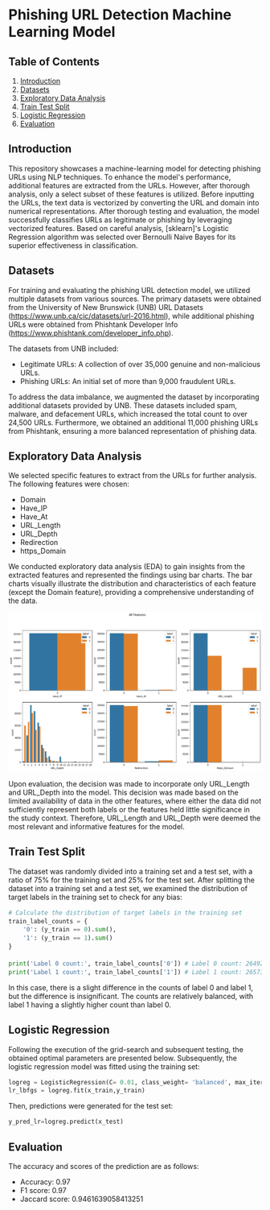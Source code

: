 # Phishing URL Detection Machine Learning Model

## Table of Contents
  1. [Introduction](#introduction)<br>
  2. [Datasets](#datasets)<br>
  3. [Exploratory Data Analysis](#eda)<br>
  4. [Train Test Split](#train-test-split)<br>
  5. [Logistic Regression](#logistic-regression)<br>
  6. [Evaluation](#evaluation)

## <a name="introduction"> Introduction</a>
This repository showcases a machine-learning model for detecting phishing URLs using NLP techniques. To enhance the model's performance, additional features are extracted from the URLs. However, after thorough analysis, only a select subset of these features is utilized. Before inputting the URLs, the text data is vectorized by converting the URL and domain into numerical representations. After thorough testing and evaluation, the model successfully classifies URLs as legitimate or phishing by leveraging vectorized features. Based on careful analysis, [sklearn]'s Logistic Regression algorithm was selected over Bernoulli Naive Bayes for its superior effectiveness in classification.

## <a name="datasets"> Datasets</a>
For training and evaluating the phishing URL detection model, we utilized multiple datasets from various sources. The primary datasets were obtained from the University of New Brunswick (UNB) URL Datasets (https://www.unb.ca/cic/datasets/url-2016.html), while additional phishing URLs were obtained from Phishtank Developer Info (https://www.phishtank.com/developer_info.php).

The datasets from UNB included:
 -  Legitimate URLs: A collection of over 35,000 genuine and non-malicious URLs.
 -  Phishing URLs: An initial set of more than 9,000 fraudulent URLs.

To address the data imbalance, we augmented the dataset by incorporating additional datasets provided by UNB. These datasets included spam, malware, and defacement URLs, which increased the total count to over 24,500 URLs. Furthermore, we obtained an additional 11,000 phishing URLs from Phishtank, ensuring a more balanced representation of phishing data.

## <a name="eda"> Exploratory Data Analysis</a>
We selected specific features to extract from the URLs for further analysis. The following features were chosen:
 -  Domain
 -  Have_IP
 -  Have_At
 -  URL_Length
 -  URL_Depth
 -  Redirection
 -  https_Domain

We conducted exploratory data analysis (EDA) to gain insights from the extracted features and represented the findings using bar charts. The bar charts visually illustrate the distribution and characteristics of each feature (except the Domain feature), providing a comprehensive understanding of the data.

![EDA Image](imgs/eda-graphs.png)

Upon evaluation, the decision was made to incorporate only URL_Length and URL_Depth into the model. This decision was made based on the limited availability of data in the other features, where either the data did not sufficiently represent both labels or the features held little significance in the study context. Therefore, URL_Length and URL_Depth were deemed the most relevant and informative features for the model.

## <a name="train-test-split"> Train Test Split</a>
The dataset was randomly divided into a training set and a test set, with a ratio of 75% for the training set and 25% for the test set. After splitting the dataset into a training set and a test set, we examined the distribution of target labels in the training set to check for any bias:
```python
# Calculate the distribution of target labels in the training set
train_label_counts = {
    '0': (y_train == 0).sum(),
    '1': (y_train == 1).sum()
}

print('Label 0 count:', train_label_counts['0']) # Label 0 count: 26492
print('Label 1 count:', train_label_counts['1']) # Label 1 count: 26573
```
In this case, there is a slight difference in the counts of label 0 and label 1, but the difference is insignificant. The counts are relatively balanced, with label 1 having a slightly higher count than label 0.

## <a name="logistic-regression"> Logistic Regression
Following the execution of the grid-search and subsequent testing, the obtained optimal parameters are presented below. Subsequently, the logistic regression model was fitted using the training set:
```python
logreg = LogisticRegression(C= 0.01, class_weight= 'balanced', max_iter= 500, penalty= 'l2', random_state=42)
lr_lbfgs = logreg.fit(x_train,y_train)
```
Then, predictions were generated for the test set:
```python
y_pred_lr=logreg.predict(x_test)
```

## <a name="evaluation"> Evaluation
The accuracy and scores of the prediction are as follows:
- Accuracy: 0.97
- F1 score: 0.97
- Jaccard score: 0.9461639058413251



